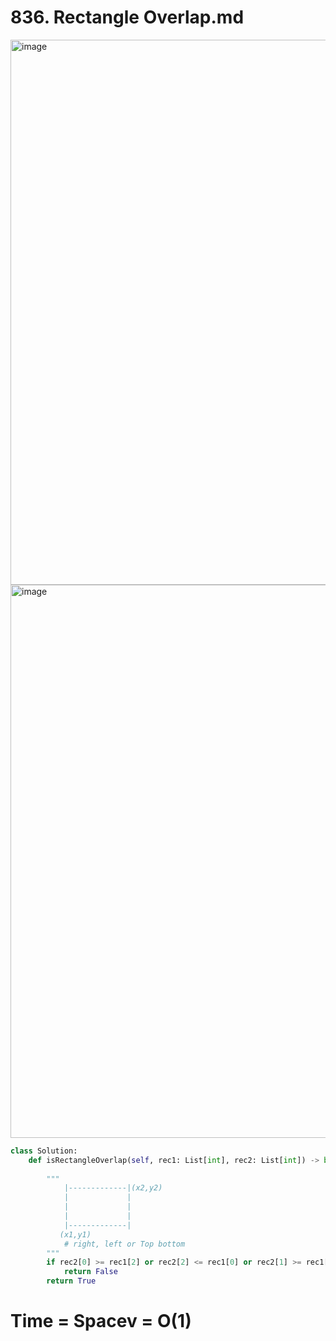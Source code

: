# 836. Rectangle Overlap.md

<img width="872" alt="image" src="https://user-images.githubusercontent.com/35987583/162915756-a2bc4f4c-c0a9-490c-9ed2-144c2055ee1d.png">

<img width="885" alt="image" src="https://user-images.githubusercontent.com/35987583/162915790-baab823c-e767-47d3-b908-d210a5e8f5ef.png">


```python
class Solution:
    def isRectangleOverlap(self, rec1: List[int], rec2: List[int]) -> bool:
    
        """ 
            |-------------|(x2,y2)
            |             |
            |             |
            |             |
            |-------------|
           (x1,y1) 
            # right, left or Top bottom
        """
        if rec2[0] >= rec1[2] or rec2[2] <= rec1[0] or rec2[1] >= rec1[3] or rec2[3] <= rec1[1]:
            return False
        return True
```

# Time = Spacev = O(1)
